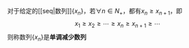 对于给定的[[seq|数列]]$\{x_n\}$，若$\forall n\in N_+$，都有$x_n\ge x_{n+1}$，即
$$x_1\ge x_2\ge\cdots\ge x_n\ge x_{n+1}\ge\cdots$$
则称数列$\{x_n\}$是**单调减少数列**